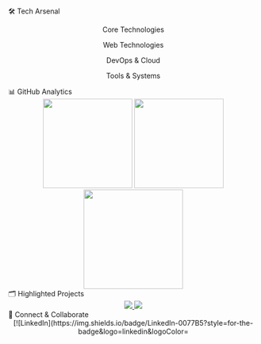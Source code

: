 🛠️ Tech Arsenal
<div align="center">
Core Technologies


Web Technologies


DevOps & Cloud


Tools & Systems


</div>
📊 GitHub Analytics
<div align="center"> <img src="https://github-readme-stats.vercel.app/api?username=udithanayanajith&show_icons=true&theme=tokyonight&hide_border=true&bg_color=1A1B27&title_color=3ABFEF&icon_color=3ABFEF" height="180" /> <img src="https://github-readme-stats.vercel.app/api/top-langs/?username=udithanayanajith&layout=compact&theme=tokyonight&hide_border=true&bg_color=1A1B27&title_color=3ABFEF&icon_color=3ABFEF" height="180" /> </div> <div align="center"> <img src="https://github-readme-streak-stats.herokuapp.com/?user=udithanayanajith&theme=tokyonight&hide_border=true&background=1A1B27&stroke=3ABFEF&ring=3ABFEF&fire=FF9900" height="200" /> </div>
🗂️ Highlighted Projects
<div align="center"> <a href="https://github.com/udithanayanajith/RMIProject"> <img src="https://github-readme-stats.vercel.app/api/pin/?username=udithanayanajith&repo=RMIProject&theme=tokyonight&hide_border=true&bg_color=1A1B27&title_color=3ABFEF&icon_color=3ABFEF" /> </a> <a href="https://github.com/udithanayanajith/reactWeatherapp"> <img src="https://github-readme-stats.vercel.app/api/pin/?username=udithanayanajith&repo=reactWeatherapp&theme=tokyonight&hide_border=true&bg_color=1A1B27&title_color=3ABFEF&icon_color=3ABFEF" /> </a> </div>
🤝 Connect & Collaborate
<div align="center">
[![LinkedIn](https://img.shields.io/badge/LinkedIn-0077B5?style=for-the-badge&logo=linkedin&logoColor=
